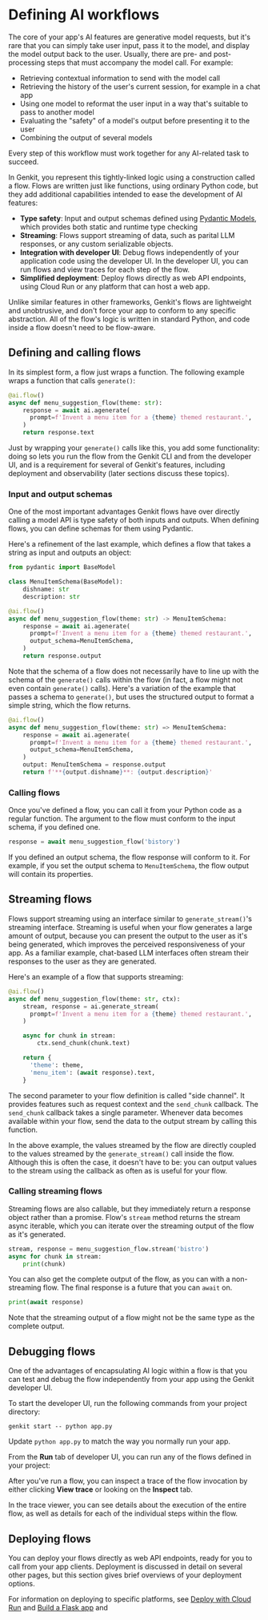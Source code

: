 # Defining AI workflows

The core of your app's AI features are generative model requests, but it's rare
that you can simply take user input, pass it to the model, and display the model
output back to the user. Usually, there are pre- and post-processing steps that
must accompany the model call. For example:

*   Retrieving contextual information to send with the model call
*   Retrieving the history of the user's current session, for example in a chat
    app
*   Using one model to reformat the user input in a way that's suitable to pass
    to another model
*   Evaluating the "safety" of a model's output before presenting it to the user
*   Combining the output of several models

Every step of this workflow must work together for any AI-related task to
succeed.

In Genkit, you represent this tightly-linked logic using a construction called a
flow. Flows are written just like functions, using ordinary Python code, but
they add additional capabilities intended to ease the development of AI
features:

*   **Type safety**: Input and output schemas defined using
    [Pydantic Models](https://docs.pydantic.dev/latest/concepts/models/), which
    provides both static and runtime type checking
*   **Streaming**: Flows support streaming of data, such as parital LLM responses,
    or any custom serializable objects.
*   **Integration with developer UI**: Debug flows independently of your
    application code using the developer UI. In the developer UI, you can run
    flows and view traces for each step of the flow.
*   **Simplified deployment**: Deploy flows directly as web API endpoints, using
    Cloud Run or any platform that can host a web app.

Unlike similar features in other frameworks, Genkit's flows are lightweight and
unobtrusive, and don't force your app to conform to any specific abstraction.
All of the flow's logic is written in standard Python, and code inside a
flow doesn't need to be flow-aware.

## Defining and calling flows

In its simplest form, a flow just wraps a function. The following example wraps
a function that calls `generate()`:

```py
@ai.flow()
async def menu_suggestion_flow(theme: str):
    response = await ai.agenerate(
      prompt=f'Invent a menu item for a {theme} themed restaurant.',
    )
    return response.text
```

Just by wrapping your `generate()` calls like this, you add some functionality:
doing so lets you run the flow from the Genkit CLI and from the developer UI,
and is a requirement for several of Genkit's features, including deployment and
observability (later sections discuss these topics).

### Input and output schemas

One of the most important advantages Genkit flows have over directly calling a
model API is type safety of both inputs and outputs. When defining flows, you
can define schemas for them using Pydantic.

Here's a refinement of the last example, which defines a flow that takes a
string as input and outputs an object:

```py
from pydantic import BaseModel

class MenuItemSchema(BaseModel):
    dishname: str
    description: str

@ai.flow()
async def menu_suggestion_flow(theme: str) -> MenuItemSchema:
    response = await ai.agenerate(
      prompt=f'Invent a menu item for a {theme} themed restaurant.',
      output_schema=MenuItemSchema,
    )
    return response.output
```

Note that the schema of a flow does not necessarily have to line up with the
schema of the `generate()` calls within the flow (in fact, a flow might not even
contain `generate()` calls). Here's a variation of the example that passes a
schema to `generate()`, but uses the structured output to format a simple
string, which the flow returns.

```py
@ai.flow()
async def menu_suggestion_flow(theme: str) => MenuItemSchema:
    response = await ai.agenerate(
      prompt=f'Invent a menu item for a {theme} themed restaurant.',
      output_schema=MenuItemSchema,
    )
    output: MenuItemSchema = response.output
    return f'**{output.dishname}**: {output.description}'
```

### Calling flows

Once you've defined a flow, you can call it from your Python code as a regular function. The argument to the flow must conform to the input schema, if you defined one.

```py
response = await menu_suggestion_flow('bistory')
```

If you defined an output schema, the flow response will conform to it. For
example, if you set the output schema to `MenuItemSchema`, the flow output will
contain its properties.

## Streaming flows

Flows support streaming using an interface similar to `generate_stream()`'s streaming
interface. Streaming is useful when your flow generates a large amount of
output, because you can present the output to the user as it's being generated,
which improves the perceived responsiveness of your app. As a familiar example,
chat-based LLM interfaces often stream their responses to the user as they are
generated.

Here's an example of a flow that supports streaming:

```py
@ai.flow()
async def menu_suggestion_flow(theme: str, ctx):
    stream, response = ai.generate_stream(
      prompt=f'Invent a menu item for a {theme} themed restaurant.',
    )

    async for chunk in stream:
        ctx.send_chunk(chunk.text)

    return {
      'theme': theme,
      'menu_item': (await response).text,
    }

```

The second parameter to your flow definition is called "side channel". It
provides features such as request context and the `send_chunk` callback.
The `send_chunk` callback takes a single parameter. Whenever data becomes
available within your flow, send the data to the output stream by calling
this function.

In the above example, the values streamed by the flow are directly coupled to
the values streamed by the `generate_stream()` call inside the flow. Although this is
often the case, it doesn't have to be: you can output values to the stream using
the callback as often as is useful for your flow.

### Calling streaming flows

Streaming flows are also callable, but they immediately return a response object
rather than a promise. Flow's `stream` method returns the stream async iterable,
which you can iterate over the streaming output of the flow as it's generated.


```py
stream, response = menu_suggestion_flow.stream('bistro')
async for chunk in stream:
    print(chunk)
```

You can also get the complete output of the flow, as you can with a
non-streaming flow. The final response is a future that you can `await` on.

```py
print(await response)
```

Note that the streaming output of a flow might not be the same type as the
complete output.

## Debugging flows

One of the advantages of encapsulating AI logic within a flow is that you can
test and debug the flow independently from your app using the Genkit developer
UI.

To start the developer UI, run the following commands from your project
directory:

```posix-terminal
genkit start -- python app.py
```

Update `python app.py` to match the way you normally run your app.

From the **Run** tab of developer UI, you can run any of the flows defined in
your project:

After you've run a flow, you can inspect a trace of the flow invocation by
either clicking **View trace** or looking on the **Inspect** tab.

In the trace viewer, you can see details about the execution of the entire flow,
as well as details for each of the individual steps within the flow.

## Deploying flows

You can deploy your flows directly as web API endpoints, ready for you to call
from your app clients. Deployment is discussed in detail on several other pages,
but this section gives brief overviews of your deployment options.

For information on deploying to specific platforms, see
[Deploy with Cloud Run](../cloud-run.md) and
[Build a Flask app](../flask.md) and
